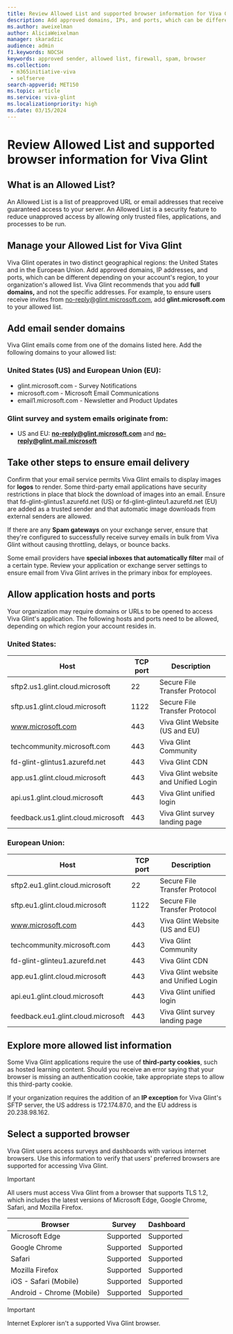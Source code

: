 ```yaml
---
title: Review Allowed List and supported browser information for Viva Glint
description: Add approved domains, IPs, and ports, which can be different depending on your account's region, to your organization's allowed list and confirm supported internet browsers.
ms.author: aweixelman
author: AliciaWeixelman
manager: skaradzic
audience: admin
f1.keywords: NOCSH
keywords: approved sender, allowed list, firewall, spam, browser
ms.collection: 
 - m365initiative-viva
 - selfserve
search-appverid: MET150
ms.topic: article
ms.service: viva-glint
ms.localizationpriority: high
ms.date: 03/15/2024
---
```


# Review Allowed List and supported browser information for Viva Glint

## What is an Allowed List?

An Allowed List is a list of preapproved URL or email addresses that receive guaranteed access to your server. An Allowed List is a security feature to reduce unapproved access by allowing only trusted files, applications, and processes to be run.

## Manage your Allowed List for Viva Glint

Viva Glint operates in two distinct geographical regions: the United States and in the European Union. Add approved domains, IP addresses, and ports, which can be different depending on your account's region, to your organization's allowed list. Viva Glint recommends that you add **full domains,** and not the specific addresses. For example, to ensure users receive invites from [no-reply@glint.microsoft.com](mailto:no-reply@glint.microsoft.com), add **glint.microsoft.com** to your allowed list.

## Add email sender domains

Viva Glint emails come from one of the domains listed here. Add the following domains to your allowed list:

### United States (US) and European Union (EU):

- glint.microsoft.com - Survey Notifications
- microsoft.com - Microsoft Email Communications
- email1.microsoft.com - Newsletter and Product Updates

### Glint survey and system emails originate from:

- US and EU: **no-reply@glint.microsoft.com** and **no-reply@glint.mail.microsoft**

## Take other steps to ensure email delivery

Confirm that your email service permits Viva Glint emails to display images for **logos** to render. Some third-party email applications have security restrictions in place that block the download of images into an email. Ensure that fd-glint-glintus1.azurefd.net (US) or fd-glint-glinteu1.azurefd.net (EU) are added as a trusted sender and that automatic image downloads from external senders are allowed.

If there are any **Spam gateways** on your exchange server, ensure that they're configured to successfully receive survey emails in bulk from Viva Glint without causing throttling, delays, or bounce backs.

Some email providers have **special inboxes that automatically filter** mail of a certain type. Review your application or exchange server settings to ensure email from Viva Glint arrives in the primary inbox for employees.

## Allow application hosts and ports

Your organization may require domains or URLs to be opened to access Viva Glint's application. The following hosts and ports need to be allowed, depending on which region your account resides in.

### United States:

| Host | TCP port | Description |
| --- | --- | --- |
| sftp2.us1.glint.cloud.microsoft | 22 | Secure File Transfer Protocol |
| sftp.us1.glint.cloud.microsoft | 1122 | Secure File Transfer Protocol |
| www.microsoft.com | 443 | Viva Glint Website (US and EU) |
| techcommunity.microsoft.com | 443 | Viva Glint Community |
| fd-glint-glintus1.azurefd.net | 443 | Viva Glint CDN |
| app.us1.glint.cloud.microsoft | 443 | Viva Glint website and Unified Login |
| api.us1.glint.cloud.microsoft | 443 | Viva Glint unified login |
| feedback.us1.glint.cloud.microsoft | 443 | Viva Glint survey landing page |

### European Union:

| Host | TCP port | Description |
| --- | --- | --- |
| sftp2.eu1.glint.cloud.microsoft | 22 | Secure File Transfer Protocol |
| sftp.eu1.glint.cloud.microsoft | 1122 | Secure File Transfer Protocol |
| www.microsoft.com | 443 | Viva Glint Website (US and EU) |
| techcommunity.microsoft.com | 443 | Viva Glint Community |
| fd-glint-glinteu1.azurefd.net | 443 | Viva Glint CDN |
| app.eu1.glint.cloud.microsoft | 443 | Viva Glint website and Unified Login |
| api.eu1.glint.cloud.microsoft | 443 | Viva Glint unified login |
| feedback.eu1.glint.cloud.microsoft | 443 | Viva Glint survey landing page |

## Explore more allowed list information

Some Viva Glint applications require the use of **third-party cookies**, such as hosted learning content. Should you receive an error saying that your browser is missing an authentication cookie, take appropriate steps to allow this third-party cookie.

If your organization requires the addition of an **IP exception** for Viva Glint's SFTP server, the US address is 172.174.87.0, and the EU address is 20.238.98.162.

## Select a supported browser

Viva Glint users access surveys and dashboards with various internet browsers. Use this information to verify that users' preferred browsers are supported for accessing Viva Glint.

> [!IMPORTANT]
> All users must access Viva Glint from a browser that supports TLS 1.2, which includes the latest versions of Microsoft Edge, Google Chrome, Safari, and Mozilla Firefox.

|Browser  |Survey  |Dashboard|
|----------|-----------|------------|
|Microsoft Edge     |Supported       |Supported        |
|Google Chrome   |Supported       |Supported        |
|Safari     |Supported       |Supported        |
|Mozilla Firefox|Supported       |Supported        |
|iOS - Safari (Mobile)     |Supported       |Supported        |
|Android - Chrome (Mobile)|Supported       |Supported        |

> [!IMPORTANT]
> Internet Explorer isn't a supported Viva Glint browser.

